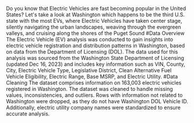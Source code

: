 Do you know that Electric Vehicles are fast becoming popular in the United States? 
Let's take a look at Washington which happens to be the third U.S. state with the most EVs, where Electric Vehicles have taken center stage, silently navigating the urban landscapes, weaving through the evergreen valleys, and cruising along the shores of the Puget Sound
#Data Overview
The Electric Vehicle (EV) analysis was conducted to gain insights into electric vehicle registration and distribution patterns in Washington, based on data from the Department of Licensing (DOL). The data used for this analysis was sourced from the Washington State Department of Licensing (updated Dec 16, 2023) and includes key information such as VIN, County, City, Electric Vehicle Type, Legislative District, Clean Alternative Fuel Vehicle Eligibility, Electric Range, Base MSRP, and Electric Utility.
#Data Cleaning
The dataset comprises information on 163,003 electric vehicles registered in Washington. The dataset was cleaned to handle missing values, inconsistencies, and outliers. Rows with information not related to Washington were dropped, as they do not have Washington DOL Vehicle ID. Additionally, electric utility company names were standardized to ensure accurate analysis.
